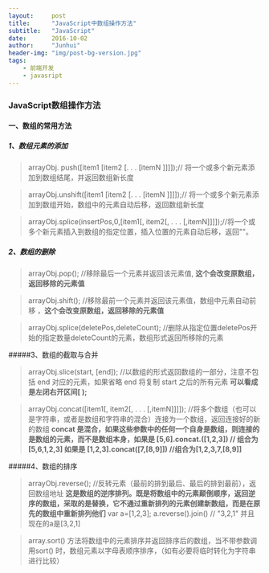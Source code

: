 ```yaml
---
layout:     post
title:      "JavaScript中数组操作方法"
subtitle:   "JavaScript"
date:       2016-10-02
author:     "Junhui"
header-img: "img/post-bg-version.jpg"
tags:
    - 前端开发
    - javasript
---
```


### JavaScript数组操作方法

#### 一、数组的常用方法
##### 1、数组元素的添加
> arrayObj. push([item1 [item2 [. . . [itemN ]]]]);// 将一个或多个新元素添加到数组结尾，并返回数组新长度

> arrayObj.unshift([item1 [item2 [. . . [itemN ]]]]);// 将一个或多个新元素添加到数组开始，数组中的元素自动后移，返回数组新长度

> arrayObj.splice(insertPos,0,[item1[, item2[, . . . [,itemN]]]]);//将一个或多个新元素插入到数组的指定位置，插入位置的元素自动后移，返回""。

##### 2、数组的删除

> arrayObj.pop(); //移除最后一个元素并返回该元素值,  <b>这个会改变原数组，返回移除的元素值</b>

> arrayObj.shift(); //移除最前一个元素并返回该元素值，数组中元素自动前移 ，<b>这个会改变原数组，返回移除的元素值</b>

> arrayObj.splice(deletePos,deleteCount); //删除从指定位置deletePos开始的指定数量deleteCount的元素，数组形式返回所移除的元素

#####3、数组的截取与合并

>arrayObj.slice(start, [end]); //以数组的形式返回数组的一部分，注意不包括 end 对应的元素，如果省略 end 将复制 start 之后的所有元素 **可以看成是左闭右开区间[   );**

> arrayObj.concat([item1[, item2[, . . . [,itemN]]]]); //将多个数组（也可以是字符串，或者是数组和字符串的混合）连接为一个数组，返回连接好的新的数组 **concat 是混合，如果这些参数中的任何一个自身是数组，则连接的是数组的元素，而不是数组本身，如果是 [5,6].concat.([1,2,3])  // 组合为[5,6,1,2,3] 如果是 [1,2,3].concat([7,[8,9]]) //组合为[1,2,3,7,[8,9]]**

#####4、数组的排序

>arrayObj.reverse(); //反转元素（最前的排到最后、最后的排到最前），返回数组地址 **这是数组的逆序排列。既是将数组中的元素颠倒顺序，返回逆序的数组，采取的是替换，它不通过重新排列的元素创建新数组，而是在原先的数组中重新排列他们**  var a=[1,2,3];  a.reverse().join()  // "3,2,1" 并且现在的a是[3,2,1]

> array.sort() 方法将数组中的元素排序并返回排序后的数组，当不带参数调用sort() 时，数组元素以字母表顺序排序，（如有必要将临时转化为字符串进行比较）
